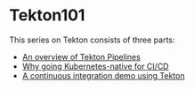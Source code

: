 # Tekton101

This series on Tekton consists of three parts:
* [An overview of Tekton Pipelines](1%20-%20An%20overview%20of%20Tekton%20Pipelines.md)
* [Why going Kubernetes-native for CI/CD](2%20-%20Why%20going%20Kubernetes-native%20for%20CICD.md)
* [A continuous integration demo using Tekton](/3%20-%20Tekton%20build-and-push%20Demo.md)

